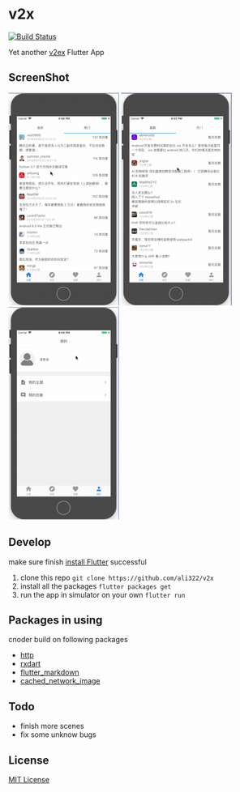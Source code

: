 # v2x
[![Build Status](https://travis-ci.org/ali322/v2x.svg?branch=master)](https://travis-ci.org/ali322/v2x)

Yet another [v2ex](https://www.v2ex.com) Flutter App

## ScreenShot

![2018-08-07 11.05.28](screenshot/1.gif)
![2018-08-07 11.08.32](screenshot/2.gif)
![2018-08-07 11.16.03](screenshot/3.gif)

## Develop
make sure finish [install Flutter](https://flutter.io/get-started/install/) successful

1. clone this repo
`git clone https://github.com/ali322/v2x`
2. install all the packages
`flutter packages get`
3. run the app in simulator on your own
`flutter run`

## Packages in using
cnoder build on following packages
* [http](https://pub.dartlang.org/packages/http)
* [rxdart](https://pub.dartlang.org/packages/rxdart)
* [flutter_markdown](https://pub.dartlang.org/packages/flutter_markdown)
* [cached_network_image](https://pub.dartlang.org/packages/cached_network_image)

## Todo

- finish more scenes
- fix some unknow bugs


## License

[MIT License](http://en.wikipedia.org/wiki/MIT_License)
